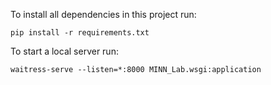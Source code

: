 To install all dependencies in this project run:

    pip install -r requirements.txt
    
To start a local server run:

    waitress-serve --listen=*:8000 MINN_Lab.wsgi:application